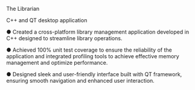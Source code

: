 The Librarian

C++ and QT desktop application

● Created a cross-platform library management application developed in C++ designed to
streamline library operations.

● Achieved 100% unit test coverage to ensure the reliability of the application and integrated
profiling tools to achieve effective memory management and optimize performance.

● Designed sleek and user-friendly interface built with QT framework, ensuring smooth
navigation and enhanced user interaction.
